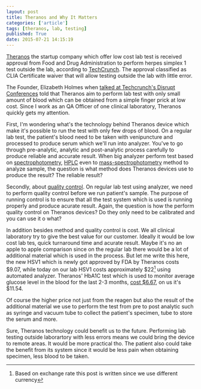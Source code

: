 ```yaml
---
layout: post
title: Theranos and Why It Matters
categories: ['article']
tags: [theranos, lab, testing]
published: True
date: 2015-07-21 14:15:19
---
```


[Theranos](https://www.theranos.com/) the startup company which offer low cost lab test is received approval from Food and Drug Administration to perform herpes simplex 1 test outside the lab, according to [TechCrunch](http://techcrunch.com/2015/07/18/theranos-gains-fda-approval-to-test-for-herpes-outside-the-lab/). The approval classified as CLIA Certificate waiver that will allow testing outside the lab with little error. 

The Founder, Elizabeth Holmes when [talked at Techcrunch's Disrupt Conferences](http://www.bizjournals.com/sanfrancisco/blog/biotech/2014/09/theranos-elizabeth-holmes-disrupt-blood-test.html) told that Theranos aim to perform lab test with only small amount of blood which can be obtained from a simple finger prick at low cost. Since I work as an QA Officer of one clinical laboratory, Theranos quickly gets my attention. 

First, I'm wondering what's the technology behind Theranos device which make it's possible to run the test with only few drops of blood. On a regular lab test, the patient's blood need to be taken with venipuncture and processed to produce serum which we'll run into analyzer. You've to go through pre-analytic, analytic and post-analytic process carefully to produce reliable and accurate result. When big analyzer perform test based on [spectrophotometry](https://en.wikipedia.org/wiki/Spectrophotometry), [HPLC](https://en.wikipedia.org/wiki/High-performance_liquid_chromatography) even to [mass-spectrophotometry](https://en.wikipedia.org/wiki/Mass_spectrometry) method to analyze sample, the question is what method does Theranos devices use to produce the result? The reliable result?

Secondly, about [quality control](https://en.wikipedia.org/wiki/Quality_control). On regular lab test using analyzer, we need to perform quality control before we run patient's sample. The purpose of running control is to ensure that all the test system which is used is running properly and produce acurate result. Again, the question is how the perform quality control on Theranos devices? Do they only need to be calibrated and you can use it o what?

In addition besides method and quality control is cost. We all clinical laboratory try to give the best value for our customer. Ideally it would be low cost lab tes, quick turnaround time and acurate result. Maybe it's no an apple to apple comparison since on the regular lab there would be a lot of additional material which is used in the process. But let me write this here, the new HSV1 which is newly got approved by FDA by Theranos costs $9.07, while today on our lab HSV1 costs approximately $22[^fn1] using automated analyzer. Theranos' HbA1C test which is used to monitor average glucose level in the blood for the last 2-3 months, [cost $6.67](https://www.theranos.com/test-menu/test/82947), on us it's $11.54. 

Of course the higher price not just from the reagen but also the result of the additional material we use to perform the test from pre to post analytic such as syringe and vacuum tube to collect the patient's specimen, tube to store the serum and more.

Sure, Theranos technology could benefit us to the future. Performing lab testing outside laborartory with less errors means we could bring the device to remote areas. It would be more practical tho. The patient also could take the benefit from its system since it would be less pain when obtaining specimen, less blood to be taken.

[^fn1]: Based on exchange rate this post is written since we use different currency